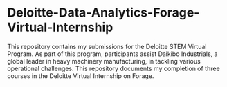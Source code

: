 # Deloitte-Data-Analytics-Forage-Virtual-Internship
This repository contains my submissions for the Deloitte STEM Virtual Program. As part of this program, participants assist Daikibo Industrials, a global leader in heavy machinery manufacturing, in tackling various operational challenges.  This repository documents my completion of three courses in the Deloitte Virtual Internship on Forage.
